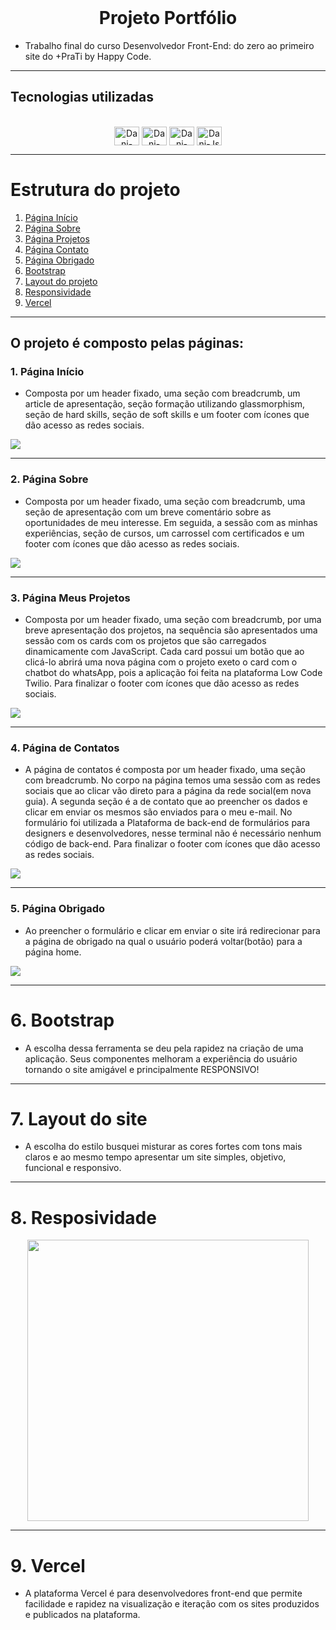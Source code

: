 <div align="center" style="display: inline_block"><br>

# Projeto Portfólio


</div>

- Trabalho final do curso Desenvolvedor Front-End: do zero ao primeiro site do +PraTi by Happy Code.


*******
## Tecnologias utilizadas

 <div align="center" style="display: inline_block"><br>
  <img align="center" alt="Dani-HTML" height="30" width="40" src="https://raw.githubusercontent.com/devicons/devicon/master/icons/html5/html5-original.svg">
  <img align="center" alt="Dani-CSS" height="30" width="40" src="https://raw.githubusercontent.com/devicons/devicon/master/icons/css3/css3-original.svg">
  <img  align="center" alt="Dani-CSS" height="30" width="40" src="https://cdn.jsdelivr.net/gh/devicons/devicon/icons/bootstrap/bootstrap-original.svg" /> 
  <img align="center" alt="Dani-Js" height="30" width="40" src="https://raw.githubusercontent.com/devicons/devicon/master/icons/javascript/javascript-plain.svg">               
</div>

*******
# Estrutura do projeto

 1. [Página Início](#inicio)
 2. [Página Sobre](#sobre)
 3. [Página Projetos](#projetos)
 4. [Página Contato](#contato)
 5. [Página Obrigado](#obrigado)
 6. [Bootstrap](#bootstrap)
 7. [Layout do projeto](#layout)
 8. [Responsividade](#responsividade)
 9. [Vercel](#vercel)

*******

## O projeto é composto pelas páginas:


<div id='inicio'/> 

### 1. Página Início

-  Composta por um header fixado, uma seção com breadcrumb, um article de apresentação, seção formação utilizando glassmorphism, seção de hard skills, seção de soft skills e um footer com ícones que dão acesso as redes sociais.


![](./src/images/inicio.png)

*******
<div id='sobre'/> 

### 2. Página Sobre 

- Composta por um header fixado, uma seção com breadcrumb, uma seção de apresentação com um breve comentário sobre as oportunidades de meu interesse. Em seguida, a sessão com as minhas experiências, seção de cursos, um carrossel com certificados e um footer com ícones que dão acesso as redes sociais.


![](./src/images/sobre.png)

*******
<div id='projetos'/> 

### 3. Página Meus Projetos

-  Composta por um header fixado, uma seção com breadcrumb, por uma breve apresentação dos projetos, na sequência são apresentados uma sessão com os cards com os projetos que são carregados dinamicamente com JavaScript. Cada card possui um botão que ao clicá-lo abrirá uma nova página com o projeto exeto o card com o chatbot do whatsApp, pois a aplicação foi feita na plataforma Low Code Twilio. Para finalizar o footer com ícones que dão acesso as redes sociais.


![](./src/images/projetos.png)

*******
<div id='contatos'/> 

### 4. Página de Contatos

- A página de contatos é composta por um header fixado, uma seção com breadcrumb. No corpo na página temos uma sessão com as redes sociais que ao clicar vão direto para a página da rede social(em nova guia). A segunda seção é a de contato que ao preencher os dados e clicar em enviar os mesmos são enviados para o meu e-mail. No formulário foi utilizada a Plataforma de back-end de formulários para designers e desenvolvedores, nesse terminal não é necessário nenhum código de back-end. Para finalizar o footer com ícones que dão acesso as redes sociais.


![](./src/images/contato.png)

*******
<div id='obrigado'/>

### 5. Página Obrigado

- Ao preencher o formulário e clicar em enviar o site irá redirecionar para a página de obrigado na qual o usuário poderá voltar(botão) para a página home.


![](./src/images/obrigado.png)



*******

<div id='bootstrap'/> 

# 6. Bootstrap
- A escolha dessa ferramenta se deu pela rapidez na criação de uma aplicação. Seus componentes melhoram a experiência do usuário tornando o site amigável e principalmente RESPONSIVO!


*******
<div id='layout'/> 

# 7. Layout do site

- A escolha do estilo busquei misturar as cores fortes com tons mais claros e ao mesmo tempo apresentar um site simples, objetivo, funcional e responsivo.


*******
<div id='responsividade'/> 

# 8. Resposividade

<p align="center">
<img width="450" src="./src/images/mobile.gif">
<p>


*******
<div id='vercel'/> 

# 9. Vercel

- A plataforma Vercel é para desenvolvedores front-end que permite facilidade e rapidez na visualização e iteração  com os sites produzidos e publicados na plataforma.